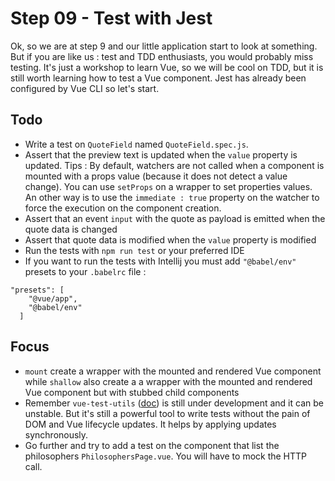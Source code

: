 # Step 09 - Test with Jest

Ok, so we are at step 9 and our little application start to look at something. But if you are like us : test and TDD enthusiasts, 
you would probably miss testing. It's just a workshop to learn Vue, so we will be cool on TDD, but it is still worth learning
how to test a Vue component. Jest has already been configured by Vue CLI so let's start.

## Todo
- Write a test on `QuoteField` named `QuoteField.spec.js`. 
- Assert that the preview text is updated when the `value` property is updated. Tips : By default, watchers are not called when a component
is mounted with a props value (because it does not detect a value change). You can use `setProps` on a wrapper to set properties
values. An other way is to use the `immediate : true` property on the watcher to force the execution on the component creation.
- Assert that an event `input` with the quote as payload is emitted when the quote data is changed
- Assert that quote data is modified when the `value` property is modified
- Run the tests with `npm run test` or your preferred IDE
- If you want to run the tests with Intellij you must add `"@babel/env"` presets to your `.babelrc` file :
```
"presets": [
    "@vue/app",
    "@babel/env"
  ]
```


## Focus
- `mount` create a wrapper with the mounted and rendered Vue component while `shallow` also create a a wrapper with the 
mounted and rendered Vue component but with stubbed child components
- Remember `vue-test-utils` ([doc](https://vue-test-utils.vuejs.org/en/)) is still under development and it can be unstable. But it's still a powerful tool to write 
tests without the pain of DOM and Vue lifecycle updates. It helps by applying updates synchronously.
- Go further and try to add a test on the component that list the philosophers `PhilosophersPage.vue`. You will have to mock
the HTTP call.